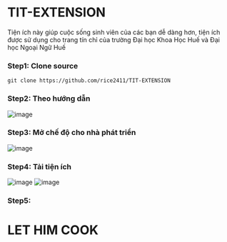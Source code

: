# TIT-EXTENSION
Tiện ích này giúp cuộc sống sinh viên của các bạn dễ dàng hơn, tiện ích được sử dụng cho trang tín chỉ của trường Đại học Khoa Học Huế và Đại học Ngoại Ngữ Huế

### Step1: Clone source
`git clone https://github.com/rice2411/TIT-EXTENSION`

### Step2: Theo hướng dẫn
![image](https://github.com/rice2411/TIT-EXTENSION/assets/59955479/63ff69ed-9800-46d5-a511-e342ff50c40e)

### Step3: Mở chế độ cho nhà phát triển
![image](https://github.com/rice2411/TIT-EXTENSION/assets/59955479/93e9239c-8521-462f-b12b-426eacdfe2e0)


### Step4: Tải tiện ích 
![image](https://github.com/rice2411/TIT-EXTENSION/assets/59955479/0ca56776-54dc-4724-a85f-b57d0495b49a)
![image](https://github.com/rice2411/TIT-EXTENSION/assets/59955479/02187425-891e-4899-b6d8-48c943ad9013)

### Step5:

# LET HIM COOK
